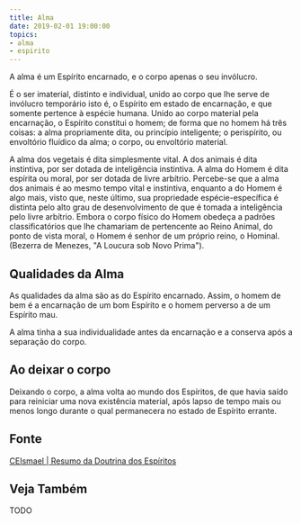 ```yaml
---
title: Alma
date: 2019-02-01 19:00:00
topics:
- alma
- espirito
---
```


A alma é um Espírito encarnado, e o corpo apenas o seu invólucro.

É o ser imaterial, distinto e individual, unido ao corpo que lhe serve de
invólucro temporário isto é, o Espírito em estado de encarnação, e que somente
pertence à espécie humana. Unido ao corpo material pela encarnação, o Espírito
constitui o homem; de forma que no homem há três coisas: a alma propriamente
dita, ou princípio inteligente; o perispírito, ou envoltório fluídico da alma; o
corpo, ou envoltório material.

A alma dos vegetais é dita simplesmente vital. A dos animais é dita instintiva,
por ser dotada de inteligência instintiva. A alma do Homem é dita espírita ou
moral, por ser dotada de livre arbítrio. Percebe-se que a alma dos animais é ao
mesmo tempo vital e instintiva, enquanto a do Homem é algo mais, visto que,
neste último, sua propriedade espécie-específica é distinta pelo alto grau de
desenvolvimento de que é tomada a inteligência pelo livre arbítrio. Embora o
corpo físico do Homem obedeça a padrões classificatórios que lhe chamariam de
pertencente ao Reino Animal, do ponto de vista moral, o Homem é senhor de um
próprio reino, o Hominal. (Bezerra de Menezes, "A Loucura sob Novo Prima").

## Qualidades da Alma
As qualidades da alma são as do Espírito encarnado. Assim, o homem de bem é a
encarnação de um bom Espírito e o homem perverso a de um Espírito mau.

A alma tinha a sua individualidade antes da encarnação e a conserva após a
separação do corpo. 

## Ao deixar o corpo
Deixando o corpo, a alma volta ao mundo dos Espíritos, de que havia saído para
reiniciar uma nova existência material, após lapso de tempo mais ou menos longo
durante o qual permanecera no estado de Espírito errante.

## Fonte
[CEIsmael | Resumo da Doutrina dos Espíritos](https://ceismael.com.br/tema/resumo-doutrina-dos-espiritos.htm)

## Veja Também

TODO
